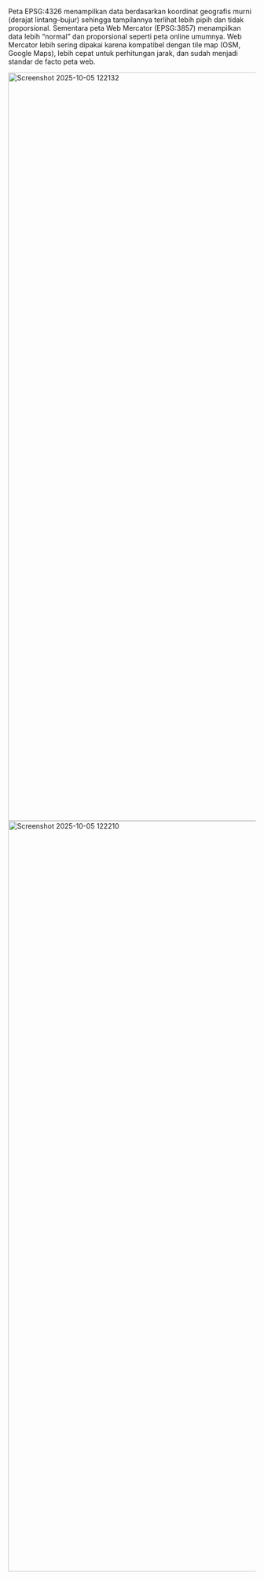 Peta EPSG:4326 menampilkan data berdasarkan koordinat geografis murni (derajat lintang–bujur) sehingga tampilannya terlihat lebih pipih dan tidak proporsional. Sementara peta Web Mercator (EPSG:3857) menampilkan data lebih “normal” dan proporsional seperti peta online umumnya. Web Mercator lebih sering dipakai karena kompatibel dengan tile map (OSM, Google Maps), lebih cepat untuk perhitungan jarak, dan sudah menjadi standar de facto peta web.

<img width="2879" height="1520" alt="Screenshot 2025-10-05 122132" src="https://github.com/user-attachments/assets/6feeff3e-80ae-4e74-ac7b-2680db1a15c0" />

<img width="2879" height="1525" alt="Screenshot 2025-10-05 122210" src="https://github.com/user-attachments/assets/dcbe010c-8eea-4b06-b099-d5ad2a7193b9" />

